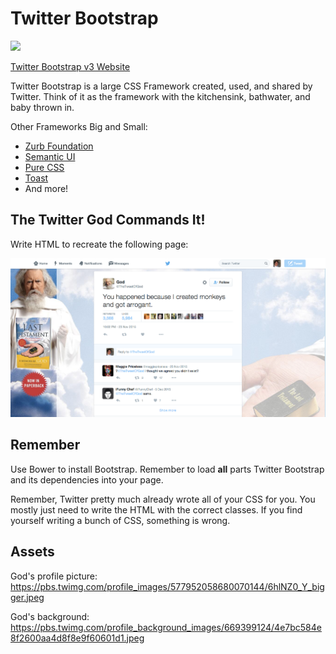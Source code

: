 # Twitter Bootstrap

![](http://www.baboon.ir/uploads/bootstrap-logo-950x490.jpg)

[Twitter Bootstrap v3 Website](http://getbootstrap.com/)

Twitter Bootstrap is a large CSS Framework created, used, and shared by Twitter. Think of it as the framework with the kitchensink, bathwater, and baby thrown in.

Other Frameworks Big and Small:

- [Zurb Foundation](http://foundation.zurb.com/)
- [Semantic UI](http://semantic-ui.com/)
- [Pure CSS](http://purecss.io/)
- [Toast](http://daneden.github.io/Toast/)
- And more!

## The Twitter God Commands It!

Write HTML to recreate the following page:

![](./twitter_god.png)

## Remember

Use Bower to install Bootstrap.
Remember to load **all** parts Twitter Bootstrap and its dependencies into your page.

Remember, Twitter pretty much already wrote all of your CSS for you. You mostly just need to write the HTML with the correct classes. If you find yourself writing a bunch of CSS, something is wrong.

## Assets
God's profile picture: https://pbs.twimg.com/profile_images/577952058680070144/6hlNZ0_Y_bigger.jpeg

God's background: https://pbs.twimg.com/profile_background_images/669399124/4e7bc584e8f2600aa4d8f8e9f60601d1.jpeg
